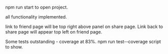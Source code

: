 npm run start to open project. 

all functionality implemented. 

link to friend page will be top right above panel on share page. Link back to share page will appear top left on friend page. 

Some tests outstanding - coverage at 83%. npm run test--coverage script to show.
